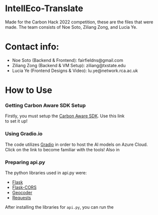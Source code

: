 # IntellEco-Translate
Made for the Carbon Hack 2022 competition, these are the files that were made. The team consists of Noe Soto, Ziliang Zong, and Lucia Ye.
# Contact info:
<ul>
  <li>Noe Soto (Backend & Frontend): fairfieldns@gmail.com</li>
  <li>Ziliang Zong (Backend & VM Setup): ziliang@txstate.edu</li>
  <li>Lucia Ye (Frontend Designs & Video): lu.ye@network.rca.ac.uk</li>
</ul>

# How to Use
### Getting Carbon Aware SDK Setup
Firstly, you must setup the <a href="https://github.com/Green-Software-Foundation/carbon-aware-sdk">Carbon Aware SDK</a>. Use this link  
to set it up!

### Using Gradio.io
The code utilizes <a href="https://gradio.app/docs/">Gradio</a> in order to host the AI models on Azure Cloud.  
Click on the link to become familiar with the tools! Also in 

### Preparing api.py
The python libraries used in api.py were:
<ul>
  <li><a href="https://flask.palletsprojects.com/en/2.2.x/">Flask</a></li>
  <li><a href="https://flask-cors.readthedocs.io/en/latest/">Flask-CORS</a></li>
  <li><a href="https://geocoder.readthedocs.io/">Geocoder</a></li>
  <li><a href="https://pypi.org/project/requests/">Requests</a></li>
</ul>

After installing the libraries for ```api.py```, you can run the
